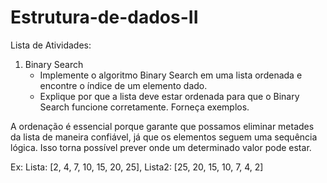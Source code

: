 # Estrutura-de-dados-II
Lista de Atividades: 

1. Binary Search
   - Implemente o algoritmo Binary Search em uma lista ordenada e encontre o índice de um elemento dado.
   - Explique por que a lista deve estar ordenada para que o Binary Search funcione corretamente. Forneça exemplos.
  
A ordenação é essencial porque garante que possamos eliminar metades da lista de maneira confiável, já que os elementos seguem uma sequência lógica. Isso torna possível prever onde um determinado valor pode estar.

   Ex:  Lista: [2, 4, 7, 10, 15, 20, 25],
        Lista2: [25, 20, 15, 10, 7, 4, 2]
